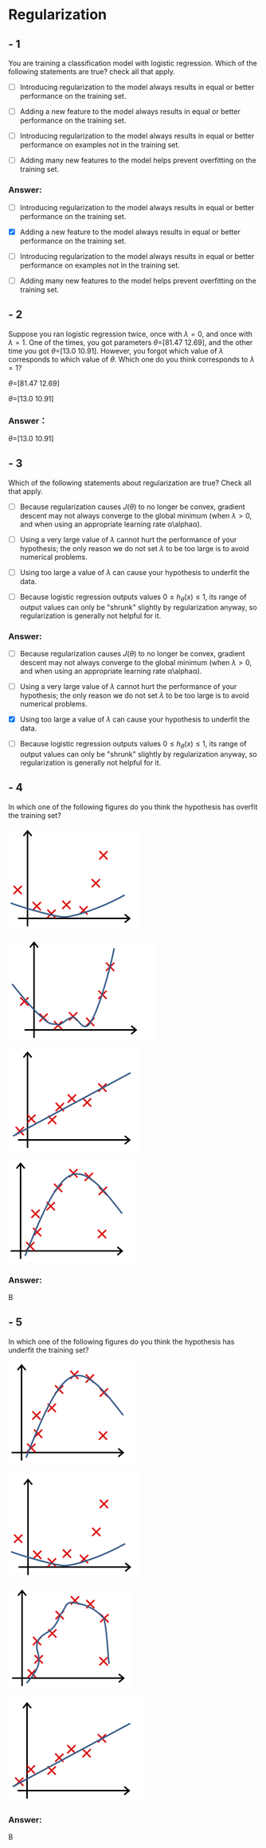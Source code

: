 # Regularization

## - 1
You are training a classification model with logistic regression. Which of the following statements are true? check all that apply.

- [ ] Introducing regularization to the model always results in equal or better performance on the training set.

- [ ] Adding a new feature to the model always results in equal or better performance on the training set.

- [ ] Introducing regularization to the model always results in equal or better performance on examples not in the training set.

- [ ] Adding many new features to the model helps prevent overfitting on the training set.

### Answer:

- [ ] Introducing regularization to the model always results in equal or better performance on the training set.

- [x] Adding a new feature to the model always results in equal or better performance on the training set.

- [ ] Introducing regularization to the model always results in equal or better performance on examples not in the training set.

- [ ] Adding many new features to the model helps prevent overfitting on the training set.

## - 2

Suppose you ran logistic regression twice, once with $\lambda = 0$, and once with $\lambda = 1$. One of the times, you got parameters $\theta$=[81.47 12.69], and the other time you got $\theta$=[13.0 10.91]. However, you forgot which value of $\lambda$ corresponds to which value of $\theta$. Which one do you think corresponds to $\lambda = 1$?

$\theta$=[81.47 12.69]

$\theta$=[13.0 10.91]

### Answer：

$\theta$=[13.0 10.91]

## - 3

Which of the following statements about regularization are true? Check all that apply.

- [ ] Because regularization causes $J(\theta)$ to no longer be convex, gradient descent may not always converge to the global minimum (when $\lambda > 0$, and when using an appropriate learning rate α\alphaα).

- [ ] Using a very large value of $\lambda$ cannot hurt the performance of your hypothesis; the only reason we do not set $\lambda$ to be too large is to avoid numerical problems.

- [ ] Using too large a value of $\lambda$ can cause your hypothesis to underfit the data.

- [ ] Because logistic regression outputs values $0 \leq h_\theta(x) \leq 1$, its range of output values can only be "shrunk" slightly by regularization anyway, so regularization is generally not helpful for it.

### Answer:

- [ ] Because regularization causes $J(\theta)$ to no longer be convex, gradient descent may not always converge to the global minimum (when $\lambda > 0$, and when using an appropriate learning rate α\alphaα).

- [ ] Using a very large value of $\lambda$ cannot hurt the performance of your hypothesis; the only reason we do not set $\lambda$ to be too large is to avoid numerical problems.

- [x] Using too large a value of $\lambda$ can cause your hypothesis to underfit the data.

- [ ] Because logistic regression outputs values $0 \leq h_\theta(x) \leq 1$, its range of output values can only be "shrunk" slightly by regularization anyway, so regularization is generally not helpful for it.

## - 4

In which one of the following figures do you think the hypothesis has overfit the training set?

![](quiz-pic/4-1.png)

![](quiz-pic/4-2.png)

![](quiz-pic/4-3.png)

![](quiz-pic/4-4.png)

### Answer:

B

## - 5

In which one of the following figures do you think the hypothesis has underfit the training set?

![](quiz-pic/5-1.png)

![](quiz-pic/5-2.png)

![](quiz-pic/5-3.png)

![](quiz-pic/5-4.png)

### Answer:

B
